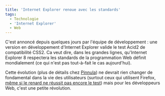 ```yaml
---
title: 'Internet Explorer renoue avec les standards'
tags:
  - Technologie
  - 'Internet Explorer'
  - Web
---
```


C'est annonc&#233; depuis quelques jours par l'&#233;quipe de
d&#233;veloppement&nbsp;: une version en d&#233;veloppement d'Internet Explorer
valide le test Acid2 de compatibilit&#233; CSS2\. Ca veut dire, dans les grandes
lignes, qu'Internet Explorer 8 respectera les standards de la programmation Web
d&#233;finit mondialement (ce qui n'est pas tout-&#224;-fait le cas
aujourd'hui). </p>

Cette &#233;volution (plus de d&#233;tails chez
[Pinnula](http://www.pinnula.fr/news/01076-internet-explorer-8-passe-avec-succes-le-test-acid2/fr/))
ne devrait rien changer de fondamental dans la vie des utilisateurs (surtout
ceux qui utilisent Firefox,
[m&#234;me si le renard ne r&#233;ussit pas encore le test](http://blogs.developpeur.org/raptorxp/archive/2007/12/20/internet-explorer-8-0-respectera-les-standards-mieux-que-firefox.aspx))
mais pour les d&#233;veloppeurs Web, c'est une petite r&#233;volution.
